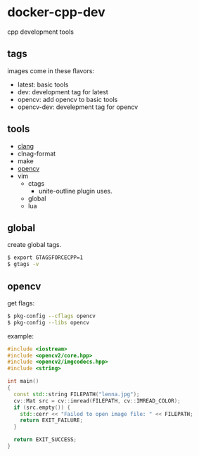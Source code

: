 # docker-cpp-dev

cpp development tools

## tags

images come in these flavors:

* latest: basic tools
* dev: development tag for latest
* opencv: add opencv to basic tools
* opencv-dev: develepment tag for opencv

## tools

* [clang](http://llvm.org/svn/llvm-project/)
* clnag-format
* make
* [opencv](https://opencv.org)
* vim
  * ctags
    * unite-outline plugin uses.
  * global
  * lua

## global

create global tags.

```bash
$ export GTAGSFORCECPP=1
$ gtags -v
```

## opencv

get flags:

```bash
$ pkg-config --cflags opencv
$ pkg-config --libs opencv
```

example:

```cpp
#include <iostream>
#include <opencv2/core.hpp>
#include <opencv2/imgcodecs.hpp>
#include <string>

int main()
{
  const std::string FILEPATH("lenna.jpg");
  cv::Mat src = cv::imread(FILEPATH, cv::IMREAD_COLOR);
  if (src.empty()) {
    std::cerr << "Failed to open image file: " << FILEPATH;
    return EXIT_FAILURE;
  }

  return EXIT_SUCCESS;
}
```

